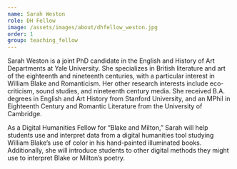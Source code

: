 ```yaml
---
name: Sarah Weston
role: DH Fellow
image: /assets/images/about/dhfellow_weston.jpg
order: 1
group: teaching_fellow
---
```

Sarah Weston is a joint PhD candidate in the English and History of Art Departments at Yale University. She specializes in British literature and art of the eighteenth and nineteenth centuries, with a particular interest in William Blake and Romanticism. Her other research interests include eco-criticism, sound studies, and nineteenth century media. She received B.A. degrees in English and Art History from Stanford University, and an MPhil in Eighteenth Century and Romantic Literature from the University of Cambridge. 

As a Digital Humanities Fellow for “Blake and Milton,” Sarah will help students use and interpret data from a digital humanities tool studying William Blake’s use of color in his hand-painted illuminated books. Additionally, she will introduce students to other digital methods they might use to interpret Blake or Milton’s poetry.